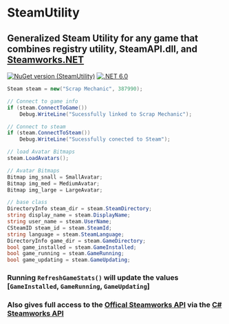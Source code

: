 # SteamUtility
## Generalized Steam Utility for any game that combines registry utility, SteamAPI.dll, and [Steamworks.NET](https://steamworks.github.io/)

[![NuGet version (SteamUtility)](https://img.shields.io/nuget/v/SteamUtility.svg)](https://www.nuget.org/packages/SteamUtility/)  [![.NET 6.0](https://github.com/TheGuy920/smSteamUtility/actions/workflows/dotnet-desktop.yml/badge.svg?branch=main)](https://github.com/TheGuy920/smSteamUtility/actions/workflows/dotnet-desktop.yml)


```csharp
Steam steam = new("Scrap Mechanic", 387990);

// Connect to game info
if (steam.ConnectToGame())
    Debug.WriteLine("Sucessfully linked to Scrap Mechanic");

// Connect to steam
if (steam.ConnectToSteam())
    Debug.WriteLine("Sucessfully conected to Steam");

// load Avatar Bitmaps
steam.LoadAvatars();

// Avatar Bitmaps
Bitmap img_snall = SmallAvatar;
Bitmap img_med = MediumAvatar;
Bitmap img_large = LargeAvatar;

// base class
DirectoryInfo steam_dir = steam.SteamDirectory;
string display_name = steam.DisplayName;
string user_name = steam.UserName;
CSteamID steam_id = steam.SteamId;
string language = steam.SteamLanguage; 
DirectoryInfo game_dir = steam.GameDirectory; 
bool game_installed = steam.GameInstalled;
bool game_running = steam.GameRunning;
bool game_updating = steam.GameUpdating;
```

### Running `RefreshGameStats()` will update the values [`GameInstalled`, `GameRunning`, `GameUpdating`]

### Also gives full access to the [Offical Steamworks API](https://partner.steamgames.com/doc/sdk/api) via the [C# Steamworks API](https://steamworks.github.io/)


